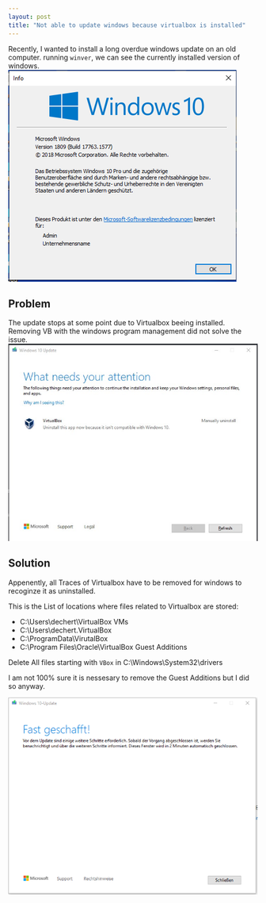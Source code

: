 ```yaml
---
layout: post
title: "Not able to update windows because virtualbox is installed"
---
```


Recently, I wanted to install a long overdue windows update on an old computer.
running `winver`, we can see the currently installed version of windows.
![Version of Windows Before update](/public/2021-07-08-windows-update-vbox/winver_before.PNG)


## Problem

The update stops at some point due to Virtualbox beeing installed. Removing VB with the windows program management did not solve the issue.
![Version of Windows Before update](/public/2021-07-08-windows-update-vbox/virtualbox-message.jpg)


## Solution

Appenently, all Traces of Virtualbox have to be removed for windows to recoginze it as uninstalled.

This is the List of locations where files related to Virtualbox are stored:
 - C:\Users\dechert\VirtualBox VMs
 - C:\Users\dechert\.VirtualBox
 - C:\ProgramData\VirutalBox
 - C:\Program Files\Oracle\VirtualBox Guest Additions

Delete All files starting with `VBox` in C:\Windows\System32\drivers

I am not 100% sure it is nessesary to remove the Guest Additions but I did so anyway.


![Finally, the update continues](/public/2021-07-08-windows-update-vbox/vb_win_update.PNG)
